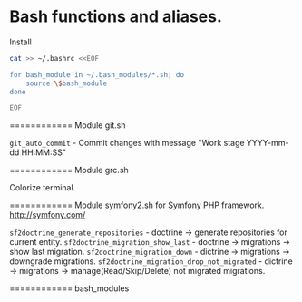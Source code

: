 Bash functions and aliases.
============

Install

```sh
cat >> ~/.bashrc <<EOF

for bash_module in ~/.bash_modules/*.sh; do
    source \$bash_module
done

EOF
```
============
Module git.sh

`git_auto_commit` - Commit changes with message "Work stage YYYY-mm-dd HH:MM:SS"

============
Module grc.sh

Colorize terminal.

============
Module symfony2.sh for Symfony PHP framework. http://symfony.com/

`sf2doctrine_generate_repositories`         - doctrine -> generate repositories for current entity.
`sf2doctrine_migration_show_last`           - doctrine -> migrations -> show last migration.
`sf2doctrine_migration_down`                - dictrine -> migrations -> downgrade migrations.
`sf2doctrine_migration_drop_not_migrated`   - dictrine -> migrations -> manage(Read/Skip/Delete) not migrated migrations.

============
bash_modules
